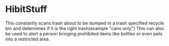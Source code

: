 # HibitStuff
This  constantly scans trash about to be dumped in a trash specified recycle bin and determines if it is the right trash(example "cans only")
This can also be used to alert a person bringing prohibited items like bottles or even pets into a restricted area.

